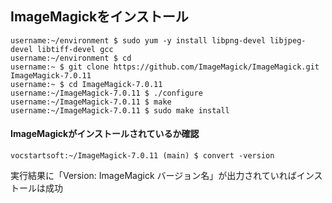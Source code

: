 

## ImageMagickをインストール

```
username:~/environment $ sudo yum -y install libpng-devel libjpeg-devel libtiff-devel gcc
username:~/environment $ cd
username:~ $ git clone https://github.com/ImageMagick/ImageMagick.git ImageMagick-7.0.11
username:~ $ cd ImageMagick-7.0.11
username:~/ImageMagick-7.0.11 $ ./configure
username:~/ImageMagick-7.0.11 $ make
username:~/ImageMagick-7.0.11 $ sudo make install
```

#### ImageMagickがインストールされているか確認
```
vocstartsoft:~/ImageMagick-7.0.11 (main) $ convert -version
```
実行結果に「Version: ImageMagick バージョン名」が出力されていればインストールは成功